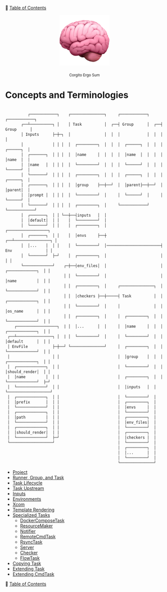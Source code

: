 🔖 [Table of Contents](../README.md)

<div align="center">
  <img src="../_images/emoji/brain.png"/>
  <p>
    <sub>
      Corgito Ergo Sum
    </sub>
  </p>
</div>


# Concepts and Terminologies

```
                            
          ┌────────────┐    ┌───────────────┐     ┌────────────┐     ┌────────────┐
       ┌──┴──────────┐ │    │ Task          │  ┌──┤ Group      │  ┌──┤ Group      │
       │ Inputs      ├─┼─┐  │               │  │  │            │  │  │            │
       │             │ │ │  │  ┌─────────┐  │  │  │  ┌──────┐  │  │  │  ┌──────┐  │
       │  ┌───────┐  │ │ │  │  │name     │  │  │  │  │name  │  │  │  │  │name  │  │
       │  │name   │  │ │ │  │  └─────────┘  │  │  │  └──────┘  │  │  │  └──────┘  │
       │  └───────┘  │ │ │  │  ┌─────────┐  │  │  │  ┌──────┐  │  │  │  ┌──────┐  │
       │  ┌───────┐  │ │ │  │  │group    ├──┼──┘  │  │parent├──┼──┘  │  │parent│  │
       │  │prompt │  │ │ │  │  └─────────┘  │     │  └──────┘  │     │  └──────┘  │
       │  └───────┘  │ │ │  │  ┌─────────┐  │     └────────────┘     └────────────┘
       │  ┌───────┐  │ │ └──┼──┤inputs   │  │  
       │  │default│  │ │    │  └─────────┘  │ 
       │  └───────┘  │ │    │  ┌─────────┐  │                           ┌──────────────────┐
       │  ┌───────┐  │ │    │  │envs     ├──┼                        ┌──┴────────────────┐ │
       │  │...    │  │ │    │  └─────────┘  │────────────────────────┤ Env               │ │
       │  └───────┘  ├─┘    │  ┌─────────┐  │                        │                   │ │
       └─────────────┘    ┌─┼──┤env_files│  │                        │  ┌─────────────┐  │ │
                          │ │  └─────────┘  │                        │  │name         │  │ │
                          │ │  ┌─────────┐  │     ┌───────────────┐  │  └─────────────┘  │ │
                          │ │  │checkers ├──┼─────┤ Task          │  │  ┌─────────────┐  │ │
                          │ │  └─────────┘  │     │               │  │  │os_name      │  │ │
                          │ │  ┌─────────┐  │     │  ┌─────────┐  │  │  └─────────────┘  │ │
    ┌──────────────────┐  | │  │...      │  │     │  │name     │  │  │  ┌─────────────┐  │ │
 ┌──┴────────────────┐ │  | │  └─────────┘  │     │  └─────────┘  │  │  │default      │  │ │
 │ EnvFile           ├─┼──┘ └───────────────┘     │  ┌─────────┐  │  │  └─────────────┘  │ │
 │                   │ │                          │  │group    │  │  │  ┌─────────────┐  │ │
 │  ┌─────────────┐  │ │                          │  └─────────┘  │  │  │should_render│  │ │
 │  │name         │  │ │                          │  ┌─────────┐  │  │  └─────────────┘  ├─┘
 │  └─────────────┘  │ │                          │  │inputs   │  │  └───────────────────┘
 │  ┌─────────────┐  │ │                          │  └─────────┘  │
 │  │prefix       │  │ │                          │  ┌─────────┐  │
 │  └─────────────┘  │ │                          │  │envs     │  │
 │  ┌─────────────┐  │ │                          │  └─────────┘  │
 │  │path         │  │ │                          │  ┌─────────┐  │
 │  └─────────────┘  │ │                          │  │env_files│  │
 │  ┌─────────────┐  │ │                          │  └─────────┘  │
 │  │should_render│  │ │                          │  ┌─────────┐  │
 │  └─────────────┘  ├─┘                          │  │checkers │  │
 └───────────────────┘                            │  └─────────┘  │
                                                  │  ┌─────────┐  │
                                                  │  │...      │  │
                                                  │  └─────────┘  │
                                                  └───────────────┘
```

- [Project](project.md)
- [Runner, Group, and Task](runner-group-and-task.md)
- [Task Lifecycle](task-lifecycle.md)
- [Task Upstream](task-upstream.md)
- [Inputs](inputs.md)
- [Environments](environments.md)
- [Xcom](xcom.md)
- [Template Rendering](template-rendering.md)
- [Specialized Tasks](specialized-tasks/README.md)
  - [DockerComposeTask](specialized-tasks/docker-compose-task.md)
  - [ResourceMaker](specialized-tasks/resource-maker.md)
  - [Notifier](specialized-tasks/notifider.md)
  - [RemoteCmdTask](specialized-tasks/remote-cmd-task.md)
  - [RsyncTask](specialized-tasks/rsync-task.md)
  - [Server](specialized-tasks/server.md)
  - [Checker](specialized-tasks/checker.md)
  - [FlowTask](specialized-tasks/flow-task.md)
- [Copying Task](copying-task.md)
- [Extending Task](extending-task.md)
- [Extending CmdTask](extending-cmd-task.md)

🔖 [Table of Contents](../README.md)
